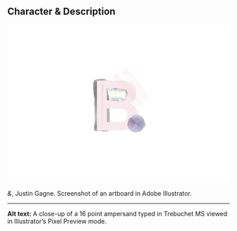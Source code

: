 ## Character & Description

![A close-up of a 16 point ampersand typed in Trebuchet MS viewed in Illustrator’s Pixel Preview mode.](uppercase-b-jkaufmanova.png)

*&*, Justin Gagne. Screenshot of an artboard in Adobe Illustrator.

- - -

**Alt text:** A close-up of a 16 point ampersand typed in Trebuchet MS viewed in Illustrator’s Pixel Preview mode.
